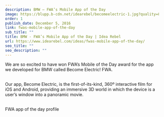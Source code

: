 ```yaml
---
description: BMW – FWA’s Mobile App of the Day
image: https://blupp.b-cdn.net/idearebel/becomeelectric-1.jpg?quality=80&width=800
order: 1
publish_date: December 5, 2016
link: fwas-mobile-app-of-the-day
sub_title: ""
title: BMW - FWA’s Mobile App of the Day | Idea Rebel
url: https://www.idearebel.com/ideas/fwas-mobile-app-of-the-day/
seo_title: ""
seo_description: ""
---
```

We are so excited to have won FWA’s Mobile of the Day award for the app we developed for BMW called Become Electric! FWA.

\
Our app, Become Electric, is the first-of-its-kind, 360º interactive film for iOS and Android, providing an immersive 3D world in which the device is a user’s window into a panoramic movie.

\
FWA app of the day profile
